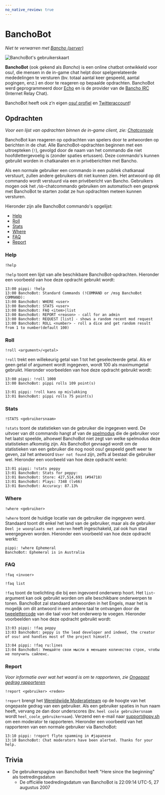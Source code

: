 ```yaml
---
no_native_review: true
---
```


# BanchoBot

*Niet te verwarren met [Bancho (server)](/wiki/Bancho)*

![BanchoBot's gebruikerskaart](img/BanchoBot.jpg "BanchoBot's gebruikerskaart")

**BanchoBot** (ook gekend als *Bancho*) is een online chatbot ontwikkeld voor osu!, die mensen in de in-game chat helpt door spelgerelateerde mededelingen te versturen (bv. totaal aantal keer gespeeld, aantal pogingen, enz.) en door te reageren op bepaalde opdrachten. BanchoBot werd geprogrammeerd door [Echo](https://osu.ppy.sh/users/431) en is de provider van de [Bancho IRC](/wiki/Internet_Relay_Chat) (Internet Relay Chat). 

BanchoBot heeft ook z’n eigen [osu! profiel](https://osu.ppy.sh/users/3) en [Twitteraccount](https://twitter.com/banchoboat)!

## Opdrachten

*Voor een lijst van opdrachten binnen de in-game client, zie: [Chatconsole](/wiki/Chat_Console#commands-list)*

BanchoBot kan reageren op opdrachten van spelers door te antwoorden op berichten in de chat. Alle BanchoBot-opdrachten beginnen met een uitroepteken (`!`), gevolgd door de naam van het commando die niet hoofdlettergevoelig is (zonder spaties ertussen). Deze commando's kunnen gebruikt worden in chatkanalen en in privéberichten met Bancho.

Als een normale gebruiker een commando in een publiek chatkanaal verstuurt, zullen andere gebruikers dit niet kunnen zien. Het antwoord op dit commando wordt verstuurd via een privébericht van Bancho. Gebruikers mogen ook het `/bb`-chatcommando gebruiken om automatisch een gesprek met BanchoBot te starten zodat ze hun opdrachten meteen kunnen versturen.

Hieronder zijn alle BanchoBot commando's opgelijst:

- [Help](#help)
- [Roll](#roll)
- [Stats](#stats)
- [Where](#where)
- [FAQ](#faq)
- [Report](#report)

### Help

```
!help
```

`!help` toont een lijst van alle beschikbare BanchoBot-opdrachten. Hieronder een voorbeeld van hoe deze opdracht gebruikt wordt:

```
13:00 pippi: !help
13:00 BanchoBot: Standard Commands (!COMMAND or /msg BanchoBot COMMAND):
13:00 BanchoBot: WHERE <user>
13:00 BanchoBot: STATS <user>
13:00 BanchoBot: FAQ <item>|list
13:00 BanchoBot: REPORT <reason> - call for an admin
13:00 BanchoBot: REQUEST [list] - shows a random recent mod request
13:00 BanchoBot: ROLL <number> - roll a dice and get random result from 1 to number(default 100)
```

### Roll

```
!roll <argument>/<getal>
```

`!roll` trekt een willekeurig getal van 1 tot het geselecteerde getal. Als er geen getal of argument wordt ingegeven, wordt 100 als maximumgetal gebruikt. Hieronder voorbeelden van hoe deze opdracht gebruikt wordt:

```
13:00 pippi: !roll 1000
13:00 BanchoBot: pippi rolls 109 point(s)
```

```
13:01 pippi: !roll kans op mislukking
13:01 BanchoBot: pippi rolls 75 point(s)
```

### Stats

```
!STATS <gebruikersnaam>
```

`!stats` toont de statistieken van de gebruiker die ingegeven werd. De uitvoer van dit commando hangt af van de [spelmodus](/wiki/Game_Modes) die de gebruiker voor het laatst speelde, alhoewel BanchoBot niet zegt van welke spelmodus deze statistieken afkomstig zijn. Als BanchoBot gevraagd wordt om de statistieken van een gebruiker die nog nooit osu! gespeeld geeft weer te geven, zal het antwoord `User not found` zijn, zelfs al bestaat die gebruiker wel. Hieronder een voorbeeld van hoe deze opdracht werkt:

```
13:01 pippi: !stats peppy
13:01 BanchoBot: Stats for peppy:
13:01 BanchoBot: Store: 427,514,691 (#94718)
13:01 BanchoBot: Plays: 7348 (lv66)
13:01 BanchoBot: Accuracy: 87.13%
```

### Where

```
!where <gebruiker>
```

`!where` toont de huidige locatie van de gebruiker die ingegeven werd. Standaard toont dit enkel het land van de gebruiker, maar als de gebruiker `Deel je woonplaats met anderen` heeft ingeschakeld, zal ook hun stad weergegeven worden. Hieronder een voorbeeld van hoe deze opdracht werkt:

```
pippi: !where Ephemeral
BanchoBot: Ephemeral is in Australia
```

### FAQ

```
!faq <invoer>
```

```
!faq list
```

`!faq` toont de toelichting die bij een ingevoerd onderwerp hoort. Het `list`-argument kan ook gebruikt worden om alle beschikbare onderwerpen te tonen. BanchoBot zal standaard antwoorden in het Engels, maar het is mogelijk om dit antwoord in een andere taal te ontvangen door de [tweelettercode](/wiki/Article_Styling_Criteria#locales) van die taal voor het onderwerp te voegen. Hieronder voorbeelden van hoe deze opdracht gebruikt wordt:

```
13:03 pippi: !faq peppy
13:03 BanchoBot: peppy is the lead developer and indeed, the creator of osu! and handles most of the project himself.
```

```
13:04 pippi: !faq ru:lines
13:04 BanchoBot: Умещайте свои мысли в меньшее количество строк, чтобы не получить сайленс.
```

### Report

*Voor informatie over wat het waard is om te rapporteren, zie [Ongepast gedrag rapporteren](/wiki/Reporting_Bad_Behaviour)*

```
!report <gebruiker> <reden>
```

`!report` brengt het [Wereldwijde Moderatieteam](/wiki/Global_Moderation_Team) op de hoogte van het ongepaste gedrag van een gebruiker. Als een gebruiker spaties in hun naam heeft, vervang ze dan door underscores (bv. `heel coole gebruikersnaam` wordt `heel_coole_gebruikernaam`). Verzend een e-mail naar [support@ppy.sh](mailto:support@ppy.sh) om een moderator te rapporteren. Hieronder een voorbeeld van het rapporteren van een normale gebruiker via BanchoBot:

```
13:10 pippi: !report flyte spamming in #japanese
13:10 BanchoBot: Chat moderators have been alerted. Thanks for your help.
```

## Trivia 

- De gebruikerspagina van BanchoBot heeft "Here since the beginning" als toetredingsdatum
  - De officiële toedredingsdatum van BanchoBot is 22:09:14 UTC-5, 27 augustus 2007

